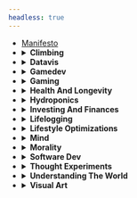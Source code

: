 ```yaml
---
headless: true
---
```

<ul>
  <li><a href="/docs/manifesto/">Manifesto</a>
  <li>
    <details>
      <summary>
        <strong>Climbing</strong>
      </summary>
      <ul>
        <li><a href="/docs/climbing/media/">Media</a>
        <li><a href="/docs/climbing/safety-checklist/">Safety
        Checklist</a>
        <li>
          <details>
            <summary>
              <strong>Event Reports</strong>
            </summary>
            <ul>
              <li><a href=
              "/docs/climbing/event-reports/2019-10-7-namaste-wall-zion/">
              2019 10 7 Namaste Wall Zion</a>
              <li><a href=
              "/docs/climbing/event-reports/2020-8-10-lake-erie/">2020
              8 10 Lake Erie</a>
              <li><a href=
              "/docs/climbing/event-reports/2020-8-12-mile-high-club/">
              2020 8 12 Mile High Club</a>
              <li><a href=
              "/docs/climbing/event-reports/first-512/">First
              512</a>
              <li><a href=
              "/docs/climbing/event-reports/mcmahon-hall/">Mcmahon
              Hall</a>
            </ul>
          </details>
      </ul>
    </details>
  <li>
    <details>
      <summary>
        <strong>Datavis</strong>
      </summary>
      <ul>
        <li><a href="/docs/datavis/reddit-tree/">Reddit Tree</a>
        <li><a href="/docs/datavis/seattle-rain/">Seattle Rain</a>
      </ul>
    </details>
  <li>
    <details>
      <summary>
        <strong>Gamedev</strong>
      </summary>
      <ul>
        <li><a href="/docs/gamedev/common-patterns/">Common
        Patterns</a>
        <li><a href="/docs/gamedev/gamedev-context/">Gamedev
        Context</a>
        <li><a href="/docs/gamedev/my-projects/">My Projects</a>
        <li>
          <details>
            <summary>
              <strong>Game Ideas</strong>
            </summary>
            <ul>
              <li><a href=
              "/docs/gamedev/game-ideas/farming-video-game/">Farming
              Video Game</a>
              <li><a href=
              "/docs/gamedev/game-ideas/roguelike-base-builder/">Roguelike
              Base Builder</a>
              <li><a href=
              "/docs/gamedev/game-ideas/safe-building-designer/">Safe
              Building Designer</a>
            </ul>
          </details>
        <li>
          <details>
            <summary>
              <strong>Mechanic Ideas</strong>
            </summary>
            <ul>
              <li><a href=
              "/docs/gamedev/mechanic-ideas/character-alignment/">Character
              Alignment</a>
              <li><a href=
              "/docs/gamedev/mechanic-ideas/low-friction-turn-based-tactics/">
              Low Friction Turn Based Tactics</a>
            </ul>
          </details>
      </ul>
    </details>
  <li>
    <details>
      <summary>
        <strong>Gaming</strong>
      </summary>
      <ul>
        <li><a href="/docs/gaming/chess/">Chess</a>
        <li><a href="/docs/gaming/fps-principles/">Fps
        Principles</a>
        <li><a href="/docs/gaming/oxygen-not-included/">Oxygen Not
        Included</a>
        <li><a href=
        "/docs/gaming/recommended-puzzle-games/">Recommended Puzzle
        Games</a>
        <li><a href=
        "/docs/gaming/recommended-social-games/">Recommended Social
        Games</a>
        <li><a href="/docs/gaming/top-10-all-time/">Top 10 All
        Time</a>
      </ul>
    </details>
  <li>
    <details>
      <summary>
        <strong>Health And Longevity</strong>
      </summary>
      <ul>
        <li><a href=
        "/docs/health-and-longevity/aging-science/">Aging
        Science</a>
        <li><a href=
        "/docs/health-and-longevity/avoiding-accidents/">Avoiding
        Accidents</a>
        <li><a href=
        "/docs/health-and-longevity/biomarker-correlator/">Biomarker
        Correlator</a>
        <li><a href=
        "/docs/health-and-longevity/causes-of-death/">Causes Of
        Death</a>
        <li><a href=
        "/docs/health-and-longevity/chronic-stress/">Chronic
        Stress</a>
        <li><a href=
        "/docs/health-and-longevity/circadian-rhythm/">Circadian
        Rhythm</a>
        <li><a href=
        "/docs/health-and-longevity/continuous-glucose-monitoring/">
        Continuous Glucose Monitoring</a>
        <li><a href=
        "/docs/health-and-longevity/cooking/">Cooking</a>
        <li><a href=
        "/docs/health-and-longevity/dental-health/">Dental
        Health</a>
        <li><a href="/docs/health-and-longevity/dna-testing/">Dna
        Testing</a>
        <li><a href=
        "/docs/health-and-longevity/exercise/">Exercise</a>
        <li><a href=
        "/docs/health-and-longevity/fasting/">Fasting</a>
        <li><a href="/docs/health-and-longevity/food/">Food</a>
        <li><a href=
        "/docs/health-and-longevity/influences/">Influences</a>
        <li><a href=
        "/docs/health-and-longevity/my-physiological-states/">My
        Physiological States</a>
        <li><a href="/docs/health-and-longevity/sleep/">Sleep</a>
        <li><a href=
        "/docs/health-and-longevity/tracking-health/">Tracking
        Health</a>
      </ul>
    </details>
  <li>
    <details>
      <summary>
        <strong>Hydroponics</strong>
      </summary>
      <ul>
        <li><a href="/docs/hydroponics/journal/">Journal</a>
        <li><a href="/docs/hydroponics/my-setup/">My Setup</a>
      </ul>
    </details>
  <li>
    <details>
      <summary>
        <strong>Investing And Finances</strong>
      </summary>
      <ul>
        <li><a href=
        "/docs/investing-and-finances/comprehensive-housing-return-estimator/">
        Comprehensive Housing Return Estimator</a>
        <li><a href=
        "/docs/investing-and-finances/financial-independence/">Financial
        Independence</a>
        <li><a href=
        "/docs/investing-and-finances/housing/">Housing</a>
        <li><a href=
        "/docs/investing-and-finances/influences/">Influences</a>
        <li><a href=
        "/docs/investing-and-finances/monthly-costs-of-car-ownership/">
        Monthly Costs Of Car Ownership</a>
        <li><a href=
        "/docs/investing-and-finances/strategies/">Strategies</a>
        <li><a href="/docs/investing-and-finances/taxes/">Taxes</a>
      </ul>
    </details>
  <li>
    <details>
      <summary>
        <strong>Lifelogging</strong>
      </summary>
      <ul>
        <li><a href="/docs/lifelogging/camera/">Camera</a>
        <li><a href="/docs/lifelogging/influences/">Influences</a>
        <li><a href="/docs/lifelogging/what-and-why/">What And
        Why</a>
      </ul>
    </details>
  <li>
    <details>
      <summary>
        <strong>Lifestyle Optimizations</strong>
      </summary>
      <ul>
        <li><a href=
        "/docs/lifestyle-optimizations/android-apps/">Android
        Apps</a>
        <li><a href=
        "/docs/lifestyle-optimizations/bike-commuting/">Bike
        Commuting</a>
        <li><a href=
        "/docs/lifestyle-optimizations/experiences/">Experiences</a>
        <li><a href=
        "/docs/lifestyle-optimizations/geographical-maps/">Geographical
        Maps</a>
        <li><a href=
        "/docs/lifestyle-optimizations/hang-drying-clothes/">Hang
        Drying Clothes</a>
        <li><a href=
        "/docs/lifestyle-optimizations/home-energy-monitoring/">Home
        Energy Monitoring</a>
        <li><a href=
        "/docs/lifestyle-optimizations/home-network-and-internet-troubleshooting/">
        Home Network And Internet Troubleshooting</a>
        <li><a href=
        "/docs/lifestyle-optimizations/my-computer-configuration-dotfiles/">
        My Computer Configuration Dotfiles</a>
        <li><a href=
        "/docs/lifestyle-optimizations/no-ad-youtube-viewing/">No
        Ad Youtube Viewing</a>
        <li><a href=
        "/docs/lifestyle-optimizations/phone-case/">Phone Case</a>
        <li><a href=
        "/docs/lifestyle-optimizations/task-tracking/">Task
        Tracking</a>
        <li><a href=
        "/docs/lifestyle-optimizations/taut-line-hitch/">Taut Line
        Hitch</a>
        <li><a href=
        "/docs/lifestyle-optimizations/this-website/">This
        Website</a>
        <li><a href=
        "/docs/lifestyle-optimizations/utilizing-body-state/">Utilizing
        Body State</a>
        <li><a href="/docs/lifestyle-optimizations/vim-tricks/">Vim
        Tricks</a>
      </ul>
    </details>
  <li>
    <details>
      <summary>
        <strong>Mind</strong>
      </summary>
      <ul>
        <li><a href=
        "/docs/mind/absorbing-and-professing/">Absorbing And
        Professing</a>
        <li><a href="/docs/mind/brain-juice/">Brain Juice</a>
        <li><a href="/docs/mind/contentment/">Contentment</a>
        <li><a href="/docs/mind/creativity/">Creativity</a>
        <li><a href="/docs/mind/desires-and-deprivation/">Desires
        And Deprivation</a>
        <li><a href="/docs/mind/education/">Education</a>
        <li><a href="/docs/mind/how-to-do-hard-tasks/">How To Do
        Hard Tasks</a>
        <li><a href="/docs/mind/influences/">Influences</a>
        <li><a href="/docs/mind/motivation/">Motivation</a>
        <li><a href=
        "/docs/mind/myers-briggs-personality-typing/">Myers Briggs
        Personality Typing</a>
        <li><a href=
        "/docs/mind/things-to-do-when-unmotivated/">Things To Do
        When Unmotivated</a>
        <li><a href="/docs/mind/working-with-others/">Working With
        Others</a>
      </ul>
    </details>
  <li>
    <details>
      <summary>
        <strong>Morality</strong>
      </summary>
      <ul>
        <li><a href=
        "/docs/morality/efficient-living-and-morality/">Efficient
        Living And Morality</a>
        <li><a href="/docs/morality/right-to-risk/">Right To
        Risk</a>
      </ul>
    </details>
  <li>
    <details>
      <summary>
        <strong>Software Dev</strong>
      </summary>
      <ul>
        <li><a href=
        "/docs/software-dev/actionable-tips/">Actionable Tips</a>
        <li><a href=
        "/docs/software-dev/auto-input-data-collection/">Auto Input
        Data Collection</a>
        <li><a href=
        "/docs/software-dev/choosing-a-language/">Choosing A
        Language</a>
        <li><a href=
        "/docs/software-dev/functional-programming/">Functional
        Programming</a>
        <li><a href="/docs/software-dev/impact/">Impact</a>
        <li><a href="/docs/software-dev/influences/">Influences</a>
        <li><a href="/docs/software-dev/patterned-code/">Patterned
        Code</a>
      </ul>
    </details>
  <li>
    <details>
      <summary>
        <strong>Thought Experiments</strong>
      </summary>
      <ul>
        <li><a href=
        "/docs/thought-experiments/artificial-intelligence/">Artificial
        Intelligence</a>
        <li><a href=
        "/docs/thought-experiments/random-ideas/">Random Ideas</a>
        <li><a href="/docs/thought-experiments/two-glasses/">Two
        Glasses</a>
      </ul>
    </details>
  <li>
    <details>
      <summary>
        <strong>Understanding The World</strong>
      </summary>
      <ul>
        <li><a href=
        "/docs/understanding-the-world/applying-theories/">Applying
        Theories</a>
        <li><a href=
        "/docs/understanding-the-world/great-explanations/">Great
        Explanations</a>
        <li><a href=
        "/docs/understanding-the-world/individuals-vs-groups/">Individuals
        Vs Groups</a>
        <li><a href=
        "/docs/understanding-the-world/influences/">Influences</a>
        <li><a href=
        "/docs/understanding-the-world/judging-decisions/">Judging
        Decisions</a>
        <li><a href=
        "/docs/understanding-the-world/notetaking/">Notetaking</a>
        <li><a href=
        "/docs/understanding-the-world/physics/">Physics</a>
        <li><a href=
        "/docs/understanding-the-world/politics/">Politics</a>
        <li><a href=
        "/docs/understanding-the-world/solving-societal-problems/">Solving
        Societal Problems</a>
        <li><a href=
        "/docs/understanding-the-world/utopia/">Utopia</a>
        <li><a href=
        "/docs/understanding-the-world/what-to-believe/">What To
        Believe</a>
      </ul>
    </details>
  <li>
    <details>
      <summary>
        <strong>Visual Art</strong>
      </summary>
      <ul>
        <li><a href="/docs/visual-art/generative-art/">Generative
        Art</a>
        <li><a href=
        "/docs/visual-art/inspiration-and-resources/">Inspiration
        And Resources</a>
        <li><a href="/docs/visual-art/judging-art/">Judging Art</a>
      </ul>
    </details>
</ul>
